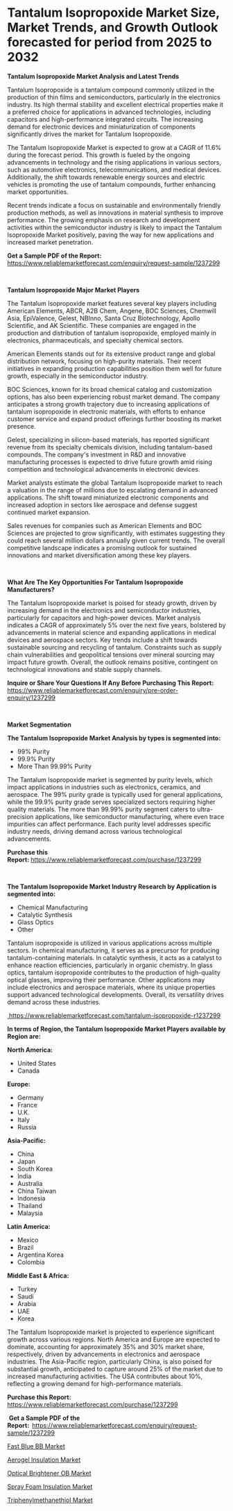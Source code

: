 <p><h1>Tantalum Isopropoxide Market Size, Market Trends, and Growth Outlook forecasted for period from 2025 to 2032</h1></p><p><strong>Tantalum Isopropoxide Market Analysis and Latest Trends</strong></p>
<p><p>Tantalum Isopropoxide is a tantalum compound commonly utilized in the production of thin films and semiconductors, particularly in the electronics industry. Its high thermal stability and excellent electrical properties make it a preferred choice for applications in advanced technologies, including capacitors and high-performance integrated circuits. The increasing demand for electronic devices and miniaturization of components significantly drives the market for Tantalum Isopropoxide.</p><p>The Tantalum Isopropoxide Market is expected to grow at a CAGR of 11.6% during the forecast period. This growth is fueled by the ongoing advancements in technology and the rising applications in various sectors, such as automotive electronics, telecommunications, and medical devices. Additionally, the shift towards renewable energy sources and electric vehicles is promoting the use of tantalum compounds, further enhancing market opportunities. </p><p>Recent trends indicate a focus on sustainable and environmentally friendly production methods, as well as innovations in material synthesis to improve performance. The growing emphasis on research and development activities within the semiconductor industry is likely to impact the Tantalum Isopropoxide Market positively, paving the way for new applications and increased market penetration.</p></p>
<p><strong>Get a Sample PDF of the Report:&nbsp;</strong> <a href="https://www.reliablemarketforecast.com/enquiry/request-sample/1237299?utm_campaign=1197&utm_medium=2&utm_source=Github&utm_content=ia&utm_term=02042025&utm_id=tantalum-isopropoxide">https://www.reliablemarketforecast.com/enquiry/request-sample/1237299</a></p>
<p>&nbsp;</p>
<p><strong>Tantalum Isopropoxide Major Market Players</strong></p>
<p><p>The Tantalum Isopropoxide market features several key players including American Elements, ABCR, A2B Chem, Angene, BOC Sciences, Chemwill Asia, EpiValence, Gelest, NBInno, Santa Cruz Biotechnology, Apollo Scientific, and AK Scientific. These companies are engaged in the production and distribution of tantalum isopropoxide, employed mainly in electronics, pharmaceuticals, and specialty chemical sectors.</p><p>American Elements stands out for its extensive product range and global distribution network, focusing on high-purity materials. Their recent initiatives in expanding production capabilities position them well for future growth, especially in the semiconductor industry.</p><p>BOC Sciences, known for its broad chemical catalog and customization options, has also been experiencing robust market demand. The company anticipates a strong growth trajectory due to increasing applications of tantalum isopropoxide in electronic materials, with efforts to enhance customer service and expand product offerings further boosting its market presence.</p><p>Gelest, specializing in silicon-based materials, has reported significant revenue from its specialty chemicals division, including tantalum-based compounds. The company's investment in R&D and innovative manufacturing processes is expected to drive future growth amid rising competition and technological advancements in electronic devices.</p><p>Market analysts estimate the global Tantalum Isopropoxide market to reach a valuation in the range of millions due to escalating demand in advanced applications. The shift toward miniaturized electronic components and increased adoption in sectors like aerospace and defense suggest continued market expansion.</p><p>Sales revenues for companies such as American Elements and BOC Sciences are projected to grow significantly, with estimates suggesting they could reach several million dollars annually given current trends. The overall competitive landscape indicates a promising outlook for sustained innovations and market diversification among these key players.</p></p>
<p>&nbsp;</p>
<p><strong>What Are The Key Opportunities For Tantalum Isopropoxide Manufacturers?</strong></p>
<p><p>The Tantalum Isopropoxide market is poised for steady growth, driven by increasing demand in the electronics and semiconductor industries, particularly for capacitors and high-power devices. Market analysis indicates a CAGR of approximately 5% over the next five years, bolstered by advancements in material science and expanding applications in medical devices and aerospace sectors. Key trends include a shift towards sustainable sourcing and recycling of tantalum. Constraints such as supply chain vulnerabilities and geopolitical tensions over mineral sourcing may impact future growth. Overall, the outlook remains positive, contingent on technological innovations and stable supply channels.</p></p>
<p><strong>Inquire or Share Your Questions If Any Before Purchasing This Report:</strong> <a href="https://www.reliablemarketforecast.com/enquiry/pre-order-enquiry/1237299?utm_campaign=1197&utm_medium=2&utm_source=Github&utm_content=ia&utm_term=02042025&utm_id=tantalum-isopropoxide">https://www.reliablemarketforecast.com/enquiry/pre-order-enquiry/1237299</a></p>
<p>&nbsp;</p>
<p><strong>Market Segmentation</strong></p>
<p><strong>The Tantalum Isopropoxide Market Analysis by types is segmented into:</strong></p>
<p><ul><li>99% Purity</li><li>99.9% Purity</li><li>More Than 99.99% Purity</li></ul></p>
<p><p>The Tantalum Isopropoxide market is segmented by purity levels, which impact applications in industries such as electronics, ceramics, and aerospace. The 99% purity grade is typically used for general applications, while the 99.9% purity grade serves specialized sectors requiring higher quality materials. The more than 99.99% purity segment caters to ultra-precision applications, like semiconductor manufacturing, where even trace impurities can affect performance. Each purity level addresses specific industry needs, driving demand across various technological advancements.</p></p>
<p><strong>Purchase this Report:&nbsp;</strong><a href="https://www.reliablemarketforecast.com/purchase/1237299?utm_campaign=1197&utm_medium=2&utm_source=Github&utm_content=ia&utm_term=02042025&utm_id=tantalum-isopropoxide">https://www.reliablemarketforecast.com/purchase/1237299</a></p>
<p>&nbsp;</p>
<p><strong>The Tantalum Isopropoxide Market Industry Research by Application is segmented into:</strong></p>
<p><ul><li>Chemical Manufacturing</li><li>Catalytic Synthesis</li><li>Glass Optics</li><li>Other</li></ul></p>
<p><p>Tantalum isopropoxide is utilized in various applications across multiple sectors. In chemical manufacturing, it serves as a precursor for producing tantalum-containing materials. In catalytic synthesis, it acts as a catalyst to enhance reaction efficiencies, particularly in organic chemistry. In glass optics, tantalum isopropoxide contributes to the production of high-quality optical glasses, improving their performance. Other applications may include electronics and aerospace materials, where its unique properties support advanced technological developments. Overall, its versatility drives demand across these industries.</p></p>
<p><a href="https://www.reliablemarketforecast.com/tantalum-isopropoxide-r1237299?utm_campaign=1197&utm_medium=2&utm_source=Github&utm_content=ia&utm_term=02042025&utm_id=tantalum-isopropoxide">&nbsp;https://www.reliablemarketforecast.com/tantalum-isopropoxide-r1237299</a></p>
<p><strong>In terms of Region, the Tantalum Isopropoxide Market Players available by Region are:</strong></p>
<p>
    <p> <strong> North America: </strong>
        <ul>
            <li>United States</li>
            <li>Canada</li>
        </ul>
        </p> 
    <p> <strong> Europe: </strong>
        <ul>
            <li>Germany</li>
            <li>France</li>
            <li>U.K.</li>
            <li>Italy</li>
            <li>Russia</li>
        </ul>
        </p> 
    <p> <strong> Asia-Pacific: </strong>
        <ul>
            <li>China</li>
            <li>Japan</li>
            <li>South Korea</li>
            <li>India</li>
            <li>Australia</li>
            <li>China Taiwan</li>
            <li>Indonesia</li>
            <li>Thailand</li>
            <li>Malaysia</li>
        </ul>
        </p> 
    <p> <strong> Latin America: </strong>
        <ul>
            <li>Mexico</li>
            <li>Brazil</li>
            <li>Argentina Korea</li>
            <li>Colombia</li>
        </ul>
        </p> 
    <p> <strong> Middle East & Africa: </strong>
        <ul>
            <li>Turkey</li>
            <li>Saudi</li>
            <li>Arabia</li>
            <li>UAE</li>
            <li>Korea</li>
        </ul>
    </p>
    </p>
<p><p>The Tantalum Isopropoxide market is projected to experience significant growth across various regions. North America and Europe are expected to dominate, accounting for approximately 35% and 30% market share, respectively, driven by advancements in electronics and aerospace industries. The Asia-Pacific region, particularly China, is also poised for substantial growth, anticipated to capture around 25% of the market due to increased manufacturing activities. The USA contributes about 10%, reflecting a growing demand for high-performance materials.</p></p>
<p><strong>Purchase this Report: </strong><a href="https://www.reliablemarketforecast.com/purchase/1237299?utm_campaign=1197&utm_medium=2&utm_source=Github&utm_content=ia&utm_term=02042025&utm_id=tantalum-isopropoxide">https://www.reliablemarketforecast.com/purchase/1237299</a></p>
<p>&nbsp;<strong>Get a Sample PDF of the Report:&nbsp;&nbsp;</strong><a href="https://www.reliablemarketforecast.com/enquiry/request-sample/1237299?utm_campaign=1197&utm_medium=2&utm_source=Github&utm_content=ia&utm_term=02042025&utm_id=tantalum-isopropoxide">https://www.reliablemarketforecast.com/enquiry/request-sample/1237299</a></p>
<p><strong></strong></p>
<p><p><a href="https://github.com/monacaquddus/Market-Research-Report-List-1/blob/main/fast-blue-bb-market.md?utm_campaign=1197&utm_medium=2&utm_source=Github&utm_content=ia&utm_term=02042025&utm_id=tantalum-isopropoxide">Fast Blue BB Market</a></p><p><a href="https://github.com/andulanick3/Market-Research-Report-List-1/blob/main/aerogel-insulation-market.md?utm_campaign=1197&utm_medium=2&utm_source=Github&utm_content=ia&utm_term=02042025&utm_id=tantalum-isopropoxide">Aerogel Insulation Market</a></p><p><a href="https://github.com/sleeprudantf/Market-Research-Report-List-1/blob/main/optical-brightener-ob-market.md?utm_campaign=1197&utm_medium=2&utm_source=Github&utm_content=ia&utm_term=02042025&utm_id=tantalum-isopropoxide">Optical Brightener OB Market</a></p><p><a href="https://github.com/mgapeak/Market-Research-Report-List-1/blob/main/spray-foam-insulation-market.md?utm_campaign=1197&utm_medium=2&utm_source=Github&utm_content=ia&utm_term=02042025&utm_id=tantalum-isopropoxide">Spray Foam Insulation Market</a></p><p><a href="https://github.com/kakeryttri0c/Market-Research-Report-List-1/blob/main/triphenylmethanethiol-market.md?utm_campaign=1197&utm_medium=2&utm_source=Github&utm_content=ia&utm_term=02042025&utm_id=tantalum-isopropoxide">Triphenylmethanethiol Market</a></p></p>